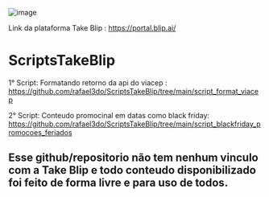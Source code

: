 ![image](https://user-images.githubusercontent.com/18338341/150648450-f6604184-079c-4e66-bf9b-ed6ca7403eb0.png)

Link da plataforma Take Blip : https://portal.blip.ai/ 
# ScriptsTakeBlip
1° Script: Formatando retorno da api do viacep : https://github.com/rafael3do/ScriptsTakeBlip/tree/main/script_format_viacep

2° Script: Conteudo promocinal em datas como black friday: https://github.com/rafael3do/ScriptsTakeBlip/tree/main/script_blackfriday_promocoes_feriados

## **Esse github/repositorio não tem nenhum vinculo com a Take Blip e todo conteudo disponibilizado foi feito de forma livre e para uso de todos.**
